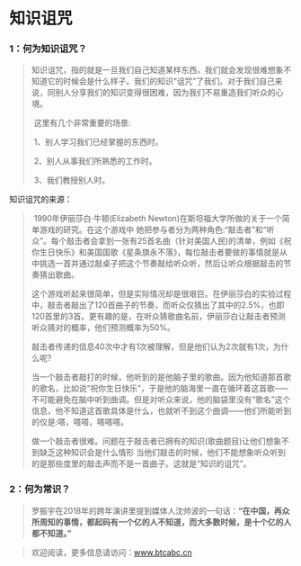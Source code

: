 

# 知识诅咒

### 1：何为知识诅咒？

> ​		知识诅咒，指的就是一旦我们自己知道某样东西，我们就会发现很难想象不知道它的时候会是什么样子。我们的知识“诅咒”了我们。对于我们自己来说，同别人分享我们的知识变得很困难，因为我们不易重造我们听众的心境。
>
> ​		这里有几个非常重要的场景:
>
> ​		1、别人学习我们已经掌握的东西时。
>
> ​		2、别人从事我们所熟悉的工作时。
>
> ​		3、我们教授别人时。

知识诅咒的来源：

> ​		1990年伊丽莎白·牛顿(Elizabeth Newton)在斯坦福大学所做的关于一个简单游戏的研究。在这个游戏中
> 她把参与者分为两种角色:“敲击者”和“听众”。每个敲击者会拿到一张有25首名曲（针对美国人民)的清单，例如《祝你生日快乐》和美国国歌《星条旗永不落》，每位敲击者要做的事情就是从中挑选一首并通过敲桌子把这个节奏敲给听众听，然后让听众根据敲击的节奏猜出歌曲。
>
> ​		这个游戏听起来很简单，但是实际情况却是很艰巨。在伊丽莎白的实验过程中，敲击者敲出了120首曲子的节奏，而听众仅猜出了其中的2.5%，也即120首里的3首。更有趣的是，在听众猜歌曲名前，伊丽莎白让敲击者预测听众猜对的概率，他们预测概率为50%。
>
> ​		敲击者传递的信息40次中才有1次被理解，但是他们认为2次就有1次，为什么呢?
>
> ​		当一个敲击者敲打的时候，他听到的是他脑子里的歌曲。因为他知道那首歌的歌名，比如说“祝你生日快乐”，于是他的脑海里一直在循环着这首歌─—不可能避免在脑中听到曲调。但是对听众来说，他的脑袋里没有“歌名”这个信息，他不知道这首歌具体是什么，也就听不到这个曲调——他们所能听到的仅是:嗒，嗒嗒，嗒嗒嗒。
>
> ​		做一个敲击者很难。问题在于敲击者已拥有的知识(歌曲题目)让他们想象不到缺乏这种知识会是什么情形
> 当他们敲击的时候，他们不能想象听众听到的是那些度里的敲击声而不是一首曲子。这就是“知识的诅咒”。



### 2：何为常识？

> ​		罗振宇在2018年的跨年演讲里提到媒体人沈帅波的一句话：**“在中国，再众所周知的事情，都起码有一个亿的人不知道，而大多数时候，是十个亿的人都不知道。”**

> 欢迎阅读，更多信息请访问：www.btcabc.cn
